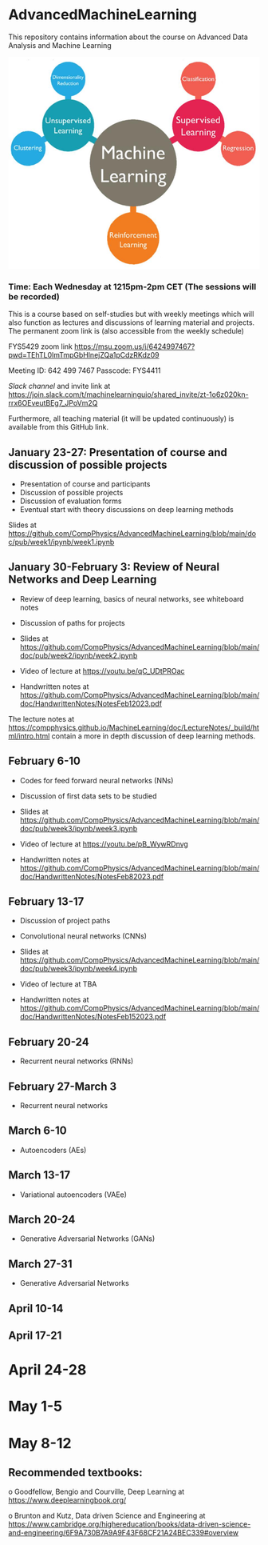 # AdvancedMachineLearning
This repository contains information about the course on Advanced Data Analysis and Machine Learning

![alt text](https://github.com/CompPhysics/AdvancedMachineLearning/blob/main/doc/images/image001.jpg?raw=true)


### Time: Each Wednesday at 1215pm-2pm CET (The sessions will be recorded)

This is a course based on self-studies but with weekly meetings which will also function as lectures and discussions of learning material and projects.  The permanent zoom link is (also accessible from the weekly schedule)

FYS5429 zoom link
https://msu.zoom.us/j/6424997467?pwd=TEhTL0lmTmpGbHlnejZQa1pCdzRKdz09

Meeting ID: 642 499 7467
Passcode: FYS4411


_Slack channel_ and invite link at https://join.slack.com/t/machinelearninguio/shared_invite/zt-1o6z020kn-rrx6OEveutBEg7_JPoVm2Q


Furthermore, all teaching material (it will be updated continuously) is available from this GitHub link.

## January 23-27: Presentation of course and discussion of possible projects

- Presentation of course and participants
- Discussion of possible projects
- Discussion of evaluation forms
- Eventual start with theory discussions on deep learning methods

Slides at https://github.com/CompPhysics/AdvancedMachineLearning/blob/main/doc/pub/week1/ipynb/week1.ipynb

##  January 30-February 3: Review of Neural Networks and Deep Learning
- Review of deep learning, basics of neural networks, see whiteboard notes
- Discussion of paths for projects

- Slides at https://github.com/CompPhysics/AdvancedMachineLearning/blob/main/doc/pub/week2/ipynb/week2.ipynb
- Video of lecture at https://youtu.be/qC_UDtPROac
- Handwritten notes at https://github.com/CompPhysics/AdvancedMachineLearning/blob/main/doc/HandwrittenNotes/NotesFeb12023.pdf

The lecture notes at https://compphysics.github.io/MachineLearning/doc/LectureNotes/_build/html/intro.html contain a more in depth discussion of deep learning methods.


## February 6-10
- Codes for feed forward neural networks (NNs)
- Discussion of first data sets to be studied

- Slides at https://github.com/CompPhysics/AdvancedMachineLearning/blob/main/doc/pub/week3/ipynb/week3.ipynb
- Video of lecture at https://youtu.be/pB_WywRDnvg
- Handwritten notes at https://github.com/CompPhysics/AdvancedMachineLearning/blob/main/doc/HandwrittenNotes/NotesFeb82023.pdf


## February 13-17

- Discussion of project paths
- Convolutional neural networks (CNNs)

- Slides at https://github.com/CompPhysics/AdvancedMachineLearning/blob/main/doc/pub/week3/ipynb/week4.ipynb
- Video of lecture at TBA
- Handwritten notes at https://github.com/CompPhysics/AdvancedMachineLearning/blob/main/doc/HandwrittenNotes/NotesFeb152023.pdf

## February 20-24

- Recurrent neural networks (RNNs)

## February 27-March 3

- Recurrent neural networks

## March 6-10

- Autoencoders (AEs)

## March 13-17

- Variational autoencoders (VAEe)

## March 20-24

- Generative Adversarial Networks (GANs)

## March 27-31

- Generative Adversarial Networks

## April 10-14

## April 17-21

# April 24-28

# May 1-5

# May 8-12


## Recommended textbooks:

o Goodfellow, Bengio and Courville, Deep Learning at https://www.deeplearningbook.org/

o Brunton and Kutz, Data driven Science and Engineering at https://www.cambridge.org/highereducation/books/data-driven-science-and-engineering/6F9A730B7A9A9F43F68CF21A24BEC339#overview









